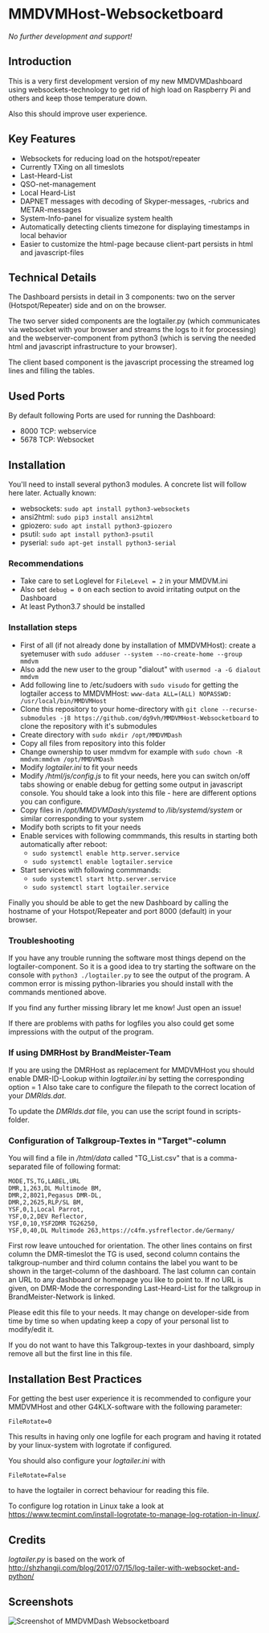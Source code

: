 # MMDVMHost-Websocketboard

_No further development and support!_

## Introduction
This is a very first development version of my new MMDVMDashboard using websockets-technology to get rid of high load on Raspberry Pi and others and keep those temperature down.

Also this should improve user experience.

## Key Features
* Websockets for reducing load on the hotspot/repeater
* Currently TXing on all timeslots
* Last-Heard-List
* QSO-net-management
* Local Heard-List
* DAPNET messages with decoding of Skyper-messages, -rubrics and METAR-messages
* System-Info-panel for visualize system health
* Automatically detecting clients timezone for displaying timestamps in local behavior
* Easier to customize the html-page because client-part persists in html and javascript-files

## Technical Details
The Dashboard persists in detail in 3 components: two on the server (Hotspot/Repeater) side and on on the browser.

The two server sided components are the logtailer.py (which communicates via websocket with your browser and streams the logs to it for processing) and the webserver-component from python3 (which is serving the needed html and javascript infrastructure to your browser).

The client based component is the javascript processing the streamed log lines and filling the tables.

## Used Ports

By default following Ports are used for running the Dashboard:
* 8000 TCP: webservice
* 5678 TCP: Websocket

## Installation
You'll need to install several python3 modules. A concrete list will follow here later.
Actually known:
* websockets: `sudo apt install python3-websockets`
* ansi2html: `sudo pip3 install ansi2html`
* gpiozero: `sudo apt install python3-gpiozero`
* psutil: `sudo apt install python3-psutil`
* pyserial: `sudo apt-get install python3-serial`

### Recommendations
* Take care to set Loglevel for `FileLevel = 2` in your MMDVM.ini
* Also set `debug = 0` on each section to avoid irritating output on the Dashboard
* At least Python3.7 should be installed

### Installation steps
* First of all (if not already done by installation of MMDVMHost): create a syetemuser with `sudo adduser --system --no-create-home --group mmdvm`
* Also add the new user to the group "dialout" with `usermod -a -G dialout mmdvm`
* Add following line to /etc/sudoers with `sudo visudo` for getting the logtailer access to MMDVMHost: `www-data ALL=(ALL) NOPASSWD: /usr/local/bin/MMDVMHost`
* Clone this repository to your home-directory with `git clone --recurse-submodules -j8 https://github.com/dg9vh/MMDVMHost-Websocketboard` to clone the repository with it's submodules
* Create directory with `sudo mkdir /opt/MMDVMDash`
* Copy all files from repository into this folder
* Change ownership to user mmdvm for example with `sudo chown -R mmdvm:mmdvm /opt/MMDVMDash`
* Modify *logtailer.ini* to fit your needs
* Modify */html/js/config.js* to fit your needs, here you can switch on/off tabs showing or enable debug for getting some output in javascript console. You should take a look into this file - here are different options you can configure.
* Copy files in */opt/MMDVMDash/systemd* to */lib/systemd/system* or similar corresponding to your system
* Modify both scripts to fit your needs
* Enable services with following commmands, this results in starting both automatically after reboot:
  * `sudo systemctl enable http.server.service`
  * `sudo systemctl enable logtailer.service`
* Start services with following commmands:
  * `sudo systemctl start http.server.service`
  * `sudo systemctl start logtailer.service`

Finally you should be able to get the new Dashboard by calling the hostname of your Hotspot/Repeater and port 8000 (default) in your browser.

### Troubleshooting
If you have any trouble running the software most things depend on the logtailer-component. So it is a good idea to try starting the software on the console with
`python3 ./logtailer.py` to see the output of the program. A common error is missing python-libraries you should install with the commands mentioned above.

If you find any further missing library let me know! Just open an issue!

If there are problems with paths for logfiles you also could get some impressions with the output of the program.

### If using DMRHost by BrandMeister-Team
If you are using the DMRHost as replacement for MMDVMHost you should enable DMR-ID-Lookup within *logtailer.ini* by setting the corresponding option = 1
Also take care to configure the filepath to the correct location of your *DMRIds.dat*.

To update the *DMRIds.dat* file, you can use the script found in scripts-folder.

### Configuration of Talkgroup-Textes in "Target"-column
You will find a file in */html/data* called "TG_List.csv" that is a comma-separated file of following format:
```
MODE,TS,TG,LABEL,URL
DMR,1,263,DL Multimode BM,
DMR,2,8021,Pegasus DMR-DL,
DMR,2,2625,RLP/SL BM,
YSF,0,1,Local Parrot,
YSF,0,2,DEV Reflector,
YSF,0,10,YSF2DMR TG26250,
YSF,0,40,DL Multimode 263,https://c4fm.ysfreflector.de/Germany/
```
First row leave untouched for orientation. The other lines contains on first column the DMR-timeslot the TG is used, second column contains the talkgroup-number and third column contains the label you want to be shown in the target-column of the dashboard. The last column can contain an URL to any dashboard or homepage you like to point to. If no URL is given, on DMR-Mode the corresponding Last-Heard-List for the talkgroup in BrandMeister-Network is linked.

Please edit this file to your needs. It may change on developer-side from time by time so when updating keep a copy of your personal list to modify/edit it.

If you do not want to have this Talkgroup-textes in your dashboard, simply remove all but the first line in this file.
## Installation Best Practices
For getting the best user experience it is recommended to configure your MMDVMHost and other G4KLX-software with the following parameter:

`FileRotate=0`

This results in having only one logfile for each program and having it rotated by your linux-system with logrotate if configured.

You should also configure your *logtailer.ini* with

`FileRotate=False`

to have the logtailer in correct behaviour for reading this file.

To configure log rotation in Linux take a look at https://www.tecmint.com/install-logrotate-to-manage-log-rotation-in-linux/.

## Credits

*logtailer.py* is based on the work of http://shzhangji.com/blog/2017/07/15/log-tailer-with-websocket-and-python/

## Screenshots
![Screenshot of MMDVMDash Websocketboard](img/Screenshot.png "Screenshot of MMDVMDash Websocketboard")



